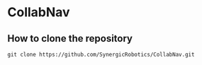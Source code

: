 # CollabNav

## How to clone the repository
	git clone https://github.com/SynergicRobotics/CollabNav.git
